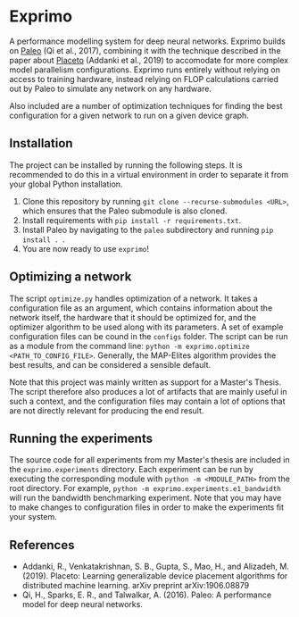 # Exprimo

A performance modelling system for deep neural networks. Exprimo builds on [Paleo](https://github.com/TalwalkarLab/paleo) (Qi et al., 2017),
combining it with the technique described in the paper about [Placeto](https://arxiv.org/abs/1906.08879) (Addanki et al., 2019)
to accomodate for more complex model parallelism configurations. Exprimo runs entirely without relying on access to training hardware,
instead relying on FLOP calculations carried out by Paleo to simulate any network on any hardware.

Also included are a number of optimization techniques for finding the best configuration for a given network to run on a given device graph.

## Installation
The project can be installed by running the following steps. It is recommended to do this in a virtual environment in
order to separate it from your global Python installation.

1. Clone this repository by running `git clone --recurse-submodules <URL>`, which ensures that the Paleo submodule is
also cloned.
2. Install requirements with `pip install -r requirements.txt`.
3. Install Paleo by navigating to the `paleo` subdirectory and running `pip install . `.
4. You are now ready to use `exprimo`!

## Optimizing a network
The script `optimize.py` handles optimization of a network. It takes a configuration file as an argument, which contains
information about the network itself, the hardware that it should be optimized for, and the optimizer algorithm to be
used along with its parameters. A set of example configuration files can be cound in the `configs` folder. The script
can be run as a module from the command line: `python -m exprimo.optimize <PATH_TO_CONFIG_FILE>`. Generally, the
MAP-Elites algorithm provides the best results, and can be considered a sensible default.

Note that this project was mainly written as support for a Master's Thesis. The script therefore also produces a lot
of artifacts that are mainly useful in such a context, and the configuration files may contain a lot of options that are
not directly relevant for producing the end result.

## Running the experiments
The source code for all experiments from my Master's thesis are included in the `exprimo.experiments` directory. Each
experiment can be run by executing the corresponding module with `python -m <MODULE_PATH>` from the
root directory. For example, `python -m exprimo.experiments.e1_bandwidth` will run the bandwidth benchmarking 
experiment. Note that you may have to make changes to configuration files in order to make the experiments fit your
system.

## References
* Addanki,  R.,  Venkatakrishnan,  S.  B.,  Gupta,  S.,  Mao,  H.,  and  Alizadeh,  M.
(2019).  Placeto:  Learning generalizable device placement algorithms for distributed machine learning.
arXiv preprint arXiv:1906.08879
* Qi, H., Sparks, E. R., and Talwalkar, A. (2016). Paleo:  A performance model for
deep neural networks.

